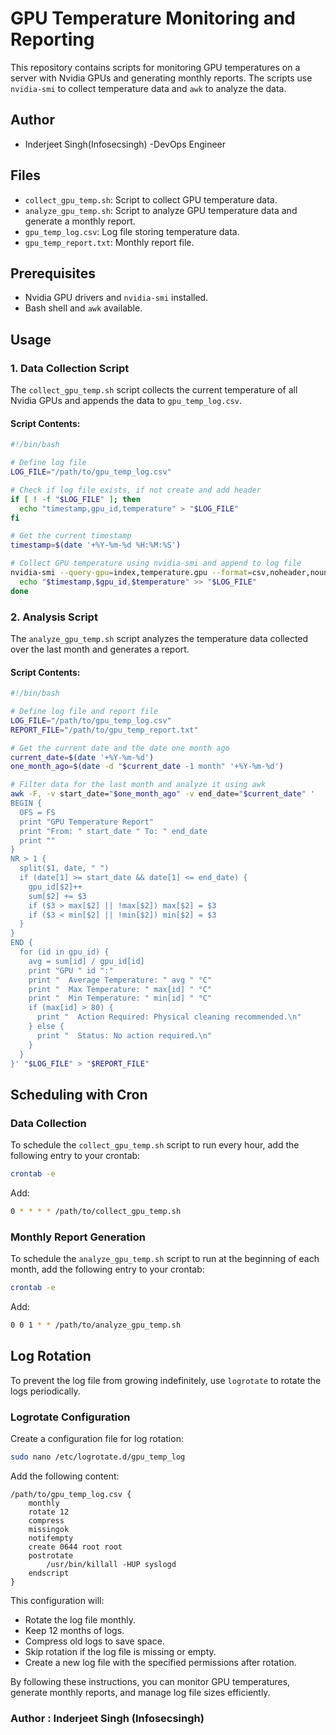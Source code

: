 # GPU Temperature Monitoring and Reporting

This repository contains scripts for monitoring GPU temperatures on a server with Nvidia GPUs and generating monthly reports. The scripts use `nvidia-smi` to collect temperature data and `awk` to analyze the data.

## Author
  - Inderjeet Singh(Infosecsingh)
    -DevOps Engineer

## Files

- `collect_gpu_temp.sh`: Script to collect GPU temperature data.
- `analyze_gpu_temp.sh`: Script to analyze GPU temperature data and generate a monthly report.
- `gpu_temp_log.csv`: Log file storing temperature data.
- `gpu_temp_report.txt`: Monthly report file.

## Prerequisites

- Nvidia GPU drivers and `nvidia-smi` installed.
- Bash shell and `awk` available.

## Usage

### 1. Data Collection Script

The `collect_gpu_temp.sh` script collects the current temperature of all Nvidia GPUs and appends the data to `gpu_temp_log.csv`.

#### Script Contents:

```bash
#!/bin/bash

# Define log file
LOG_FILE="/path/to/gpu_temp_log.csv"

# Check if log file exists, if not create and add header
if [ ! -f "$LOG_FILE" ]; then
  echo "timestamp,gpu_id,temperature" > "$LOG_FILE"
fi

# Get the current timestamp
timestamp=$(date '+%Y-%m-%d %H:%M:%S')

# Collect GPU temperature using nvidia-smi and append to log file
nvidia-smi --query-gpu=index,temperature.gpu --format=csv,noheader,nounits | while IFS=',' read -r gpu_id temperature; do
  echo "$timestamp,$gpu_id,$temperature" >> "$LOG_FILE"
done
```

### 2. Analysis Script

The `analyze_gpu_temp.sh` script analyzes the temperature data collected over the last month and generates a report.

#### Script Contents:

```bash
#!/bin/bash

# Define log file and report file
LOG_FILE="/path/to/gpu_temp_log.csv"
REPORT_FILE="/path/to/gpu_temp_report.txt"

# Get the current date and the date one month ago
current_date=$(date '+%Y-%m-%d')
one_month_ago=$(date -d "$current_date -1 month" '+%Y-%m-%d')

# Filter data for the last month and analyze it using awk
awk -F, -v start_date="$one_month_ago" -v end_date="$current_date" '
BEGIN {
  OFS = FS
  print "GPU Temperature Report"
  print "From: " start_date " To: " end_date
  print ""
}
NR > 1 {
  split($1, date, " ")
  if (date[1] >= start_date && date[1] <= end_date) {
    gpu_id[$2]++
    sum[$2] += $3
    if ($3 > max[$2] || !max[$2]) max[$2] = $3
    if ($3 < min[$2] || !min[$2]) min[$2] = $3
  }
}
END {
  for (id in gpu_id) {
    avg = sum[id] / gpu_id[id]
    print "GPU " id ":"
    print "  Average Temperature: " avg " °C"
    print "  Max Temperature: " max[id] " °C"
    print "  Min Temperature: " min[id] " °C"
    if (max[id] > 80) {
      print "  Action Required: Physical cleaning recommended.\n"
    } else {
      print "  Status: No action required.\n"
    }
  }
}' "$LOG_FILE" > "$REPORT_FILE"
```

## Scheduling with Cron

### Data Collection

To schedule the `collect_gpu_temp.sh` script to run every hour, add the following entry to your crontab:

```bash
crontab -e
```

Add:
```bash
0 * * * * /path/to/collect_gpu_temp.sh
```

### Monthly Report Generation

To schedule the `analyze_gpu_temp.sh` script to run at the beginning of each month, add the following entry to your crontab:

```bash
crontab -e
```

Add:
```bash
0 0 1 * * /path/to/analyze_gpu_temp.sh
```

## Log Rotation

To prevent the log file from growing indefinitely, use `logrotate` to rotate the logs periodically.

### Logrotate Configuration

Create a configuration file for log rotation:

```bash
sudo nano /etc/logrotate.d/gpu_temp_log
```

Add the following content:

```plaintext
/path/to/gpu_temp_log.csv {
    monthly
    rotate 12
    compress
    missingok
    notifempty
    create 0644 root root
    postrotate
        /usr/bin/killall -HUP syslogd
    endscript
}
```

This configuration will:

- Rotate the log file monthly.
- Keep 12 months of logs.
- Compress old logs to save space.
- Skip rotation if the log file is missing or empty.
- Create a new log file with the specified permissions after rotation.


By following these instructions, you can monitor GPU temperatures, generate monthly reports, and manage log file sizes efficiently.

### Author : Inderjeet Singh (Infosecsingh)
